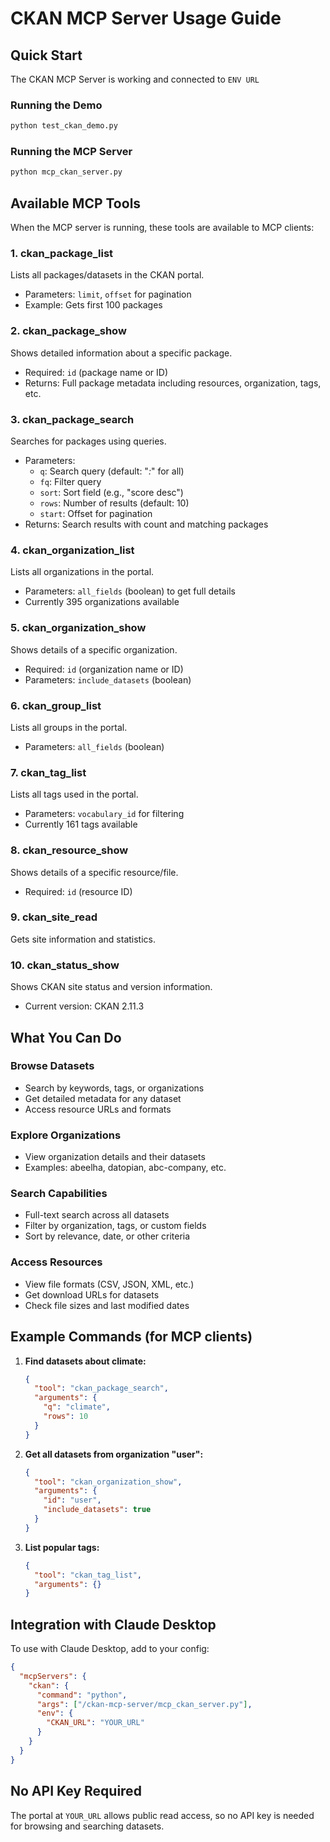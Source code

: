 # CKAN MCP Server Usage Guide

## Quick Start

The CKAN MCP Server is working and connected to `ENV URL`

### Running the Demo
```bash
python test_ckan_demo.py
```

### Running the MCP Server
```bash
python mcp_ckan_server.py
```

## Available MCP Tools

When the MCP server is running, these tools are available to MCP clients:

### 1. **ckan_package_list**
Lists all packages/datasets in the CKAN portal.
- Parameters: `limit`, `offset` for pagination
- Example: Gets first 100 packages

### 2. **ckan_package_show**
Shows detailed information about a specific package.
- Required: `id` (package name or ID)
- Returns: Full package metadata including resources, organization, tags, etc.

### 3. **ckan_package_search**
Searches for packages using queries.
- Parameters:
  - `q`: Search query (default: "*:*" for all)
  - `fq`: Filter query
  - `sort`: Sort field (e.g., "score desc")
  - `rows`: Number of results (default: 10)
  - `start`: Offset for pagination
- Returns: Search results with count and matching packages

### 4. **ckan_organization_list**
Lists all organizations in the portal.
- Parameters: `all_fields` (boolean) to get full details
- Currently 395 organizations available

### 5. **ckan_organization_show**
Shows details of a specific organization.
- Required: `id` (organization name or ID)
- Parameters: `include_datasets` (boolean)

### 6. **ckan_group_list**
Lists all groups in the portal.
- Parameters: `all_fields` (boolean)

### 7. **ckan_tag_list**
Lists all tags used in the portal.
- Parameters: `vocabulary_id` for filtering
- Currently 161 tags available

### 8. **ckan_resource_show**
Shows details of a specific resource/file.
- Required: `id` (resource ID)

### 9. **ckan_site_read**
Gets site information and statistics.

### 10. **ckan_status_show**
Shows CKAN site status and version information.
- Current version: CKAN 2.11.3

## What You Can Do

### Browse Datasets
- Search by keywords, tags, or organizations
- Get detailed metadata for any dataset
- Access resource URLs and formats

### Explore Organizations
- View organization details and their datasets
- Examples: abeelha, datopian, abc-company, etc.

### Search Capabilities
- Full-text search across all datasets
- Filter by organization, tags, or custom fields
- Sort by relevance, date, or other criteria

### Access Resources
- View file formats (CSV, JSON, XML, etc.)
- Get download URLs for datasets
- Check file sizes and last modified dates

## Example Commands (for MCP clients)

1. **Find datasets about climate:**
   ```json
   {
     "tool": "ckan_package_search",
     "arguments": {
       "q": "climate",
       "rows": 10
     }
   }
   ```

2. **Get all datasets from organization "user":**
   ```json
   {
     "tool": "ckan_organization_show",
     "arguments": {
       "id": "user",
       "include_datasets": true
     }
   }
   ```

3. **List popular tags:**
   ```json
   {
     "tool": "ckan_tag_list",
     "arguments": {}
   }
   ```

## Integration with Claude Desktop

To use with Claude Desktop, add to your config:

```json
{
  "mcpServers": {
    "ckan": {
      "command": "python",
      "args": ["/ckan-mcp-server/mcp_ckan_server.py"],
      "env": {
        "CKAN_URL": "YOUR_URL"
      }
    }
  }
}
```

## No API Key Required

The portal at `YOUR_URL` allows public read access, so no API key is needed for browsing and searching datasets.